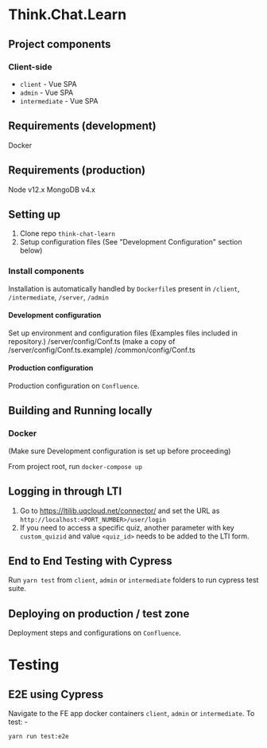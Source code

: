 # Think.Chat.Learn

## Project components

### Client-side
* `client` - Vue SPA
* `admin` - Vue SPA
* `intermediate` - Vue SPA

## Requirements (development)
Docker

## Requirements (production)
Node v12.x
MongoDB v4.x

## Setting up

1. Clone repo `think-chat-learn`
2. Setup configuration files (See "Development Configuration" section below)

### Install components
Installation is automatically handled by `Dockerfile`s present in `/client`, `/intermediate`, `/server`, `/admin`

#### Development configuration
Set up environment and configuration files (Examples files included in repository.)
    /server/config/Conf.ts (make a copy of /server/config/Conf.ts.example)
    /common/config/Conf.ts

#### Production configuration
Production configuration on `Confluence`.

## Building and Running locally

### Docker
(Make sure Development configuration is set up before proceeding)

From project root, run `docker-compose up`

## Logging in through LTI
1. Go to https://ltilib.uqcloud.net/connector/ and set the URL as `http://localhost:<PORT_NUMBER>/user/login`
2. If you need to access a specific quiz, another parameter with key `custom_quizid` and value `<quiz_id>` needs to be added to the LTI form.

## End to End Testing with Cypress
Run `yarn test` from `client`, `admin` or `intermediate` folders to run cypress test suite.

## Deploying on production / test zone

Deployment steps and configurations on `Confluence`.


# Testing

## E2E using Cypress

Navigate to the FE app docker containers `client`, `admin` or `intermediate`. To test: -

`yarn run test:e2e`